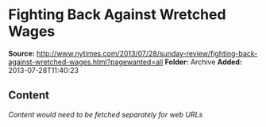 # Fighting Back Against Wretched Wages

**Source:** http://www.nytimes.com/2013/07/28/sunday-review/fighting-back-against-wretched-wages.html?pagewanted=all
**Folder:** Archive
**Added:** 2013-07-28T11:40:23




## Content
*Content would need to be fetched separately for web URLs*
